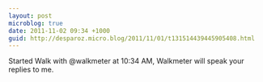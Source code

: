 ```yaml
---
layout: post
microblog: true
date: 2011-11-02 09:34 +1000
guid: http://desparoz.micro.blog/2011/11/01/t131514439445905408.html
---
```

Started Walk with @walkmeter at 10:34 AM, Walkmeter will speak your replies to me.
